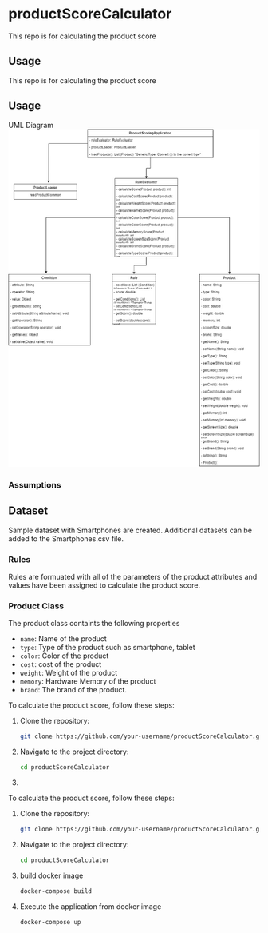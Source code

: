 # productScoreCalculator
This repo is for calculating the product score
## Usage

This repo is for calculating the product score
## Usage
UML Diagram
![alt text](project.jpg)

### Assumptions
## Dataset
Sample dataset with Smartphones are created. Additional datasets can be added to the Smartphones.csv file. 

### Rules
Rules are formuated with all of the parameters of the product attributes and values have been assigned to calculate the product score.

### Product Class
The product class containts the following properties

- `name`: Name of the product
- `type`: Type of the product such as smartphone, tablet
- `color`: Color of the product
- `cost`: cost of the product
- `weight`: Weight of the product
- `memory`: Hardware Memory of the product
- `brand`: The brand of the product.



To calculate the product score, follow these steps:

1. Clone the repository:

    ```bash
    git clone https://github.com/your-username/productScoreCalculator.git
    ```

2. Navigate to the project directory:

    ```bash
    cd productScoreCalculator
    ```

3. 

To calculate the product score, follow these steps:

1. Clone the repository:

    ```bash
    git clone https://github.com/your-username/productScoreCalculator.git
    ```

2. Navigate to the project directory:

    ```bash
    cd productScoreCalculator
    ```

3. build docker image
    ```bash
    docker-compose build
    ```
4. Execute the application from docker image
    ```bash
    docker-compose up
    ```